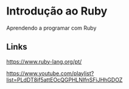 # Introdução ao Ruby

Aprendendo a programar com Ruby

## Links

https://www.ruby-lang.org/pt/

https://www.youtube.com/playlist?list=PLdDT8if5attEOcQGPHLNIfnSFiJHhGDOZ
